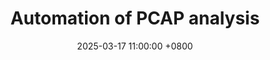 ---
title: "Automation of PCAP analysis"
date: 2025-03-17 11:00:00 +0800
categories: [Projects]
tags: [Traffic Network Analysis Tool]
---